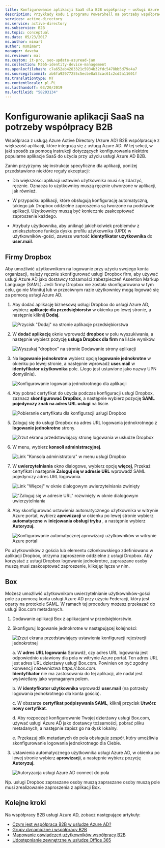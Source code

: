 ```yaml
---
title: Konfigurowanie aplikacji SaaS dla B2B współpracy — usługi Azure Active Directory | Dokumentacja firmy Microsoft
description: Przykłady kodu i programu PowerShell na potrzeby współpracy B2B w usłudze Azure Active Directory
services: active-directory
ms.service: active-directory
ms.subservice: B2B
ms.topic: conceptual
ms.date: 05/23/2017
ms.author: mimart
author: msmimart
manager: daveba
ms.reviewer: mal
ms.custom: it-pro, seo-update-azuread-jan
ms.collection: M365-identity-device-management
ms.openlocfilehash: c7a652ab4283321c5934b32fdc5478bb5d79e4a7
ms.sourcegitcommit: ab6fa92977255c5ecbe8a53cac61c2cd2a11601f
ms.translationtype: MT
ms.contentlocale: pl-PL
ms.lasthandoff: 03/20/2019
ms.locfileid: "58293134"
---
```

# <a name="configure-saas-apps-for-b2b-collaboration"></a>Konfigurowanie aplikacji SaaS na potrzeby współpracy B2B

Współpraca z usługą Azure Active Directory (Azure AD) B2B współpracuje z większość aplikacji, które integrują się z usługą Azure AD. W tej sekcji, w jaki sposób za pomocą instrukcji dotyczących konfigurowania niektóre popularne aplikacje SaaS do użycia przy użyciu usługi Azure AD B2B.

Zanim przyjrzymy się instrukcje specyficzne dla aplikacji, poniżej przedstawiono niektóre reguły akceptacji:

* Dla większości aplikacji ustawień użytkownika musi się zdarzyć, ręcznie. Oznacza to użytkownicy muszą ręcznie utworzone w aplikacji, jak również.

* W przypadku aplikacji, które obsługują konfigurację automatyczną, takiego jak Dropbox oddzielne zaproszenia są tworzone na podstawie aplikacji. Użytkownicy muszą być koniecznie zaakceptować zaproszenie każdego.

* Atrybuty użytkownika, aby uniknąć jakichkolwiek problemów z zniekształcone funkcja dysku profilu użytkownika (UPD) w użytkowników-gości, zawsze wartość **identyfikator użytkownika** do **user.mail**.


## <a name="dropbox-business"></a>Firmy Dropbox

Aby umożliwić użytkownikom na logowanie przy użyciu swojego konta organizacji, należy ręcznie skonfigurować usługi Dropbox firm, aby używać usługi Azure AD jako dostawcy tożsamości zabezpieczeń Assertion Markup Language (SAML). Jeśli firmy Dropbox nie została skonfigurowana w tym celu, go nie Monituj lub w przeciwnym razie użytkownicy mogą logować się za pomocą usługi Azure AD.

1. Aby dodać aplikację biznesową usługi Dropbox do usługi Azure AD, wybierz **aplikacje dla przedsiębiorstw** w okienku po lewej stronie, a następnie kliknij **Dodaj**.

   ![Przycisk "Dodaj" na stronie aplikacje przedsiębiorstwa](media/configure-saas-apps/add-dropbox.png)

2. W **dodać aplikację** oknie wprowadź **dropbox** w polu wyszukiwania, a następnie wybierz pozycję **usługa Dropbox dla firm** na liście wyników.

   ![Wyszukaj "dropbox" na stronie Dodawanie strony aplikacji](media/configure-saas-apps/add-app-dialog.png)

3. Na **logowanie jednokrotne** wybierz opcję **logowanie jednokrotne** w okienku po lewej stronie, a następnie wprowadź **user.mail** w **identyfikator użytkownika** pole. (Jego jest ustawione jako nazwy UPN domyślnie).

   ![Konfigurowanie logowania jednokrotnego dla aplikacji](media/configure-saas-apps/configure-app-sso.png)

4. Aby pobrać certyfikat do użycia podczas konfiguracji usługi Dropbox, zaznacz **skonfigurować DropBox**, a następnie wybierz pozycję **SAML pojedynczy znak na adres URL usługi** na liście.

   ![Pobieranie certyfikatu dla konfiguracji usługi Dropbox](media/configure-saas-apps/download-certificate.png)

5. Zaloguj się do usługi Dropbox na adres URL logowania jednokrotnego z **logowanie jednokrotne** strony.

   ![Zrzut ekranu przedstawiający stronę logowania w usłudze Dropbox](media/configure-saas-apps/sign-in-to-dropbox.png)

6. W menu, wybierz **konsoli administracyjnej**.

   ![Link "Konsola administratora" w menu usługi Dropbox](media/configure-saas-apps/dropbox-menu.png)

7. W **uwierzytelniania** okno dialogowe, wybierz opcję **więcej**, Przekaż certyfikat i następnie **Zaloguj się w adresie URL** wprowadź SAML pojedynczy adres URL logowania.

   ![Link "Więcej" w oknie dialogowym uwierzytelniania zwinięty](media/configure-saas-apps/dropbox-auth-01.png)

   !["Zaloguj się w adresie URL" rozwinięty w oknie dialogowym uwierzytelniania](media/configure-saas-apps/paste-single-sign-on-URL.png)

8. Aby skonfigurować ustawienia automatycznego użytkownika w witrynie Azure portal, wybierz **aprowizacji** w okienku po lewej stronie wybierz **automatyczne** w **inicjowania obsługi trybu** , a następnie wybierz  **Autoryzuj**.

   ![Konfigurowanie automatycznej aprowizacji użytkowników w witrynie Azure portal](media/configure-saas-apps/set-up-automatic-provisioning.png)

Po użytkowników z gościa lub elementu członkowskiego zdefiniowano w aplikacji Dropbox, otrzyma zaproszenie oddzielne z usługi Dropbox. Aby korzystać z usługi Dropbox logowanie jednokrotne, zapraszane osoby muszą musi zaakceptować zaproszenie, klikając łącze w nim.

## <a name="box"></a>Box
Możesz umożliwić użytkownikom uwierzytelnianie użytkowników-gości pole za pomocą konta usługi Azure AD przy użyciu Federacji, który jest oparty na protokole SAML. W ramach tej procedury możesz przekazać do usługi Box.com metadanych.

1. Dodawanie aplikacji Box z aplikacjami w przedsiębiorstwie.

2. Skonfiguruj logowanie jednokrotne w następującej kolejności:

   ![Zrzut ekranu przedstawiający ustawienia konfiguracji rejestracji jednokrotnej](media/configure-saas-apps/configure-box-sso.png)

   a. W **adres URL logowania** Sprawdź, czy adres URL logowania jest odpowiednio ustawiony dla pola w witrynie Azure portal. Ten adres URL jest adres URL dzierżawy usługi Box.com. Powinien on być zgodny konwencji nazewnictwa *https://.box.com*.  
   **Identyfikator** nie ma zastosowania do tej aplikacji, ale nadal jest wyświetlany jako wymaganym polem.

   b. W **identyfikator użytkownika** wprowadź **user.mail** (na potrzeby logowania jednokrotnego dla konta gościa).

   c. W obszarze **certyfikat podpisywania SAML**, kliknij przycisk **Utwórz nowy certyfikat**.

   d. Aby rozpocząć konfigurowanie Twojej dzierżawy usługi Box.com, używać usługi Azure AD jako dostawcy tożsamości, pobrać pliku metadanych, a następnie zapisz go na dysk lokalny.

   e. Przekazuj plik metadanych do pola obsługuje zespół, który umożliwia skonfigurowanie logowania jednokrotnego dla Ciebie.

3. Ustawienia automatycznego użytkownika usługi Azure AD, w okienku po lewej stronie wybierz **aprowizacji**, a następnie wybierz pozycję **Autoryzuj**.

   ![Autoryzacja usługi Azure AD connect do pola](media/configure-saas-apps/auth-azure-ad-to-connect-to-box.png)

Np. usługi Dropbox zapraszane osoby muszą zapraszane osoby muszą pole musi zrealizowanie zaproszenia z aplikacji Box.

## <a name="next-steps"></a>Kolejne kroki

Na współpracy B2B usługi Azure AD, zobacz następujące artykuły:

- [Czym jest współpraca B2B w usłudze Azure AD?](what-is-b2b.md)
- [Grupy dynamiczne i współpracy B2B](use-dynamic-groups.md)
- [Mapowanie oświadczeń użytkowników współpracy B2B](claims-mapping.md)
- [Udostępnianie zewnętrzne w usłudze Office 365](o365-external-user.md)

